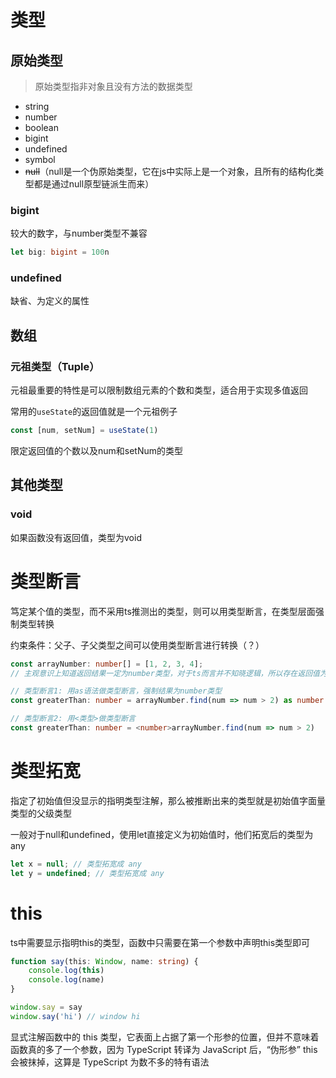 # 类型

## 原始类型

> 原始类型指非对象且没有方法的数据类型

- string
- number
- boolean
- bigint
- undefined
- symbol
- ~~null~~（null是一个伪原始类型，它在js中实际上是一个对象，且所有的结构化类型都是通过null原型链派生而来）

### bigint

较大的数字，与number类型不兼容

```ts
let big: bigint = 100n
```

### undefined

缺省、为定义的属性

## 数组

### 元祖类型（Tuple）

元祖最重要的特性是可以限制数组元素的个数和类型，适合用于实现多值返回

常用的`useState`的返回值就是一个元祖例子

```ts
const [num, setNum] = useState(1)
```

限定返回值的个数以及num和setNum的类型

## 其他类型

### void

如果函数没有返回值，类型为void

# 类型断言

笃定某个值的类型，而不采用ts推测出的类型，则可以用类型断言，在类型层面强制类型转换

约束条件：父子、子父类型之间可以使用类型断言进行转换（？）

```ts
const arrayNumber: number[] = [1, 2, 3, 4];
// 主观意识上知道返回结果一定为number类型，对于ts而言并不知晓逻辑，所以存在返回值为undefined的可能，所以通过类型断言强制转换类型

// 类型断言1: 用as语法做类型断言，强制结果为number类型
const greaterThan: number = arrayNumber.find(num => num > 2) as number

// 类型断言2: 用<类型>做类型断言
const greaterThan: number = <number>arrayNumber.find(num => num > 2) 
```

# 类型拓宽

指定了初始值但没显示的指明类型注解，那么被推断出来的类型就是初始值字面量类型的父级类型

一般对于null和undefined，使用let直接定义为初始值时，他们拓宽后的类型为any

```ts
let x = null; // 类型拓宽成 any
let y = undefined; // 类型拓宽成 any
```

# this

ts中需要显示指明this的类型，函数中只需要在第一个参数中声明this类型即可

```ts
function say(this: Window, name: string) {
    console.log(this)
    console.log(name)
} 

window.say = say
window.say('hi') // window hi
```

显式注解函数中的 this 类型，它表面上占据了第一个形参的位置，但并不意味着函数真的多了一个参数，因为 TypeScript 转译为 JavaScript 后，“伪形参” this 会被抹掉，这算是 TypeScript 为数不多的特有语法